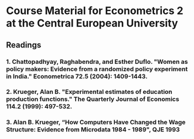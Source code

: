 # Course Material for Econometrics 2 at the Central European University

## Readings

###  1. Chattopadhyay, Raghabendra, and Esther Duflo. "Women as policy makers: Evidence from a randomized policy experiment in India." Econometrica 72.5 (2004): 1409-1443.

###  2. Krueger, Alan B. "Experimental estimates of education production functions." The Quarterly Journal of Economics 114.2 (1999): 497-532.

###  3. Alan B. Krueger, “How Computers Have Changed the Wage Structure: Evidence from Microdata 1984 - 1989", QJE 1993
